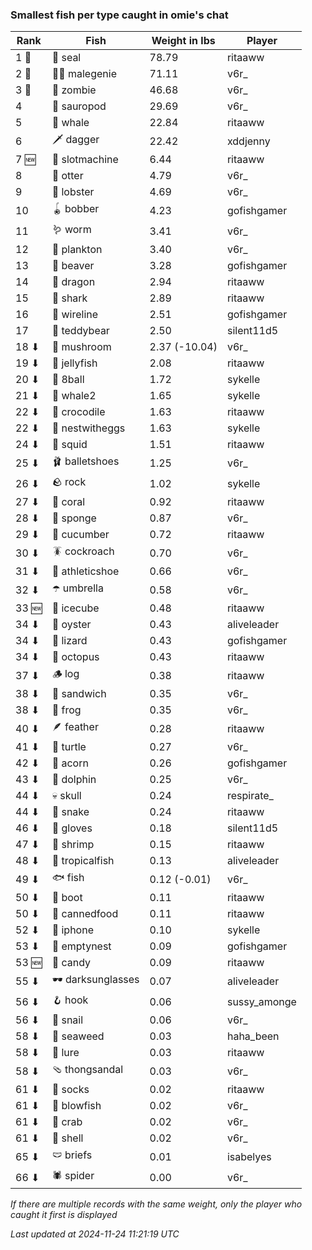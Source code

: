 ### Smallest fish per type caught in omie's chat
| Rank | Fish | Weight in lbs | Player |
|------|--------|-----------|---------|
| 1 🥇  | 🦭 seal | 78.79 | ritaaww |
| 2 🥈  | 🧞‍♂ malegenie | 71.11 | v6r_ |
| 3 🥉  | 🧟 zombie | 46.68 | v6r_ |
| 4  | 🦕 sauropod | 29.69 | v6r_ |
| 5  | 🐳 whale | 22.84 | ritaaww |
| 6  | 🗡️ dagger | 22.42 | xddjenny |
| 7 🆕 | 🎰 slotmachine | 6.44 | ritaaww |
| 8  | 🦦 otter | 4.79 | v6r_ |
| 9  | 🦞 lobster | 4.69 | v6r_ |
| 10  | 🪀 bobber | 4.23 | gofishgamer |
| 11  | 🪱 worm | 3.41 | v6r_ |
| 12  | 🦠 plankton | 3.40 | v6r_ |
| 13  | 🦫 beaver | 3.28 | gofishgamer |
| 14  | 🐉 dragon | 2.94 | ritaaww |
| 15  | 🦈 shark | 2.89 | ritaaww |
| 16  | 🧵 wireline | 2.51 | gofishgamer |
| 17  | 🧸 teddybear | 2.50 | silent11d5 |
| 18 ⬇ | 🍄 mushroom | 2.37 (-10.04) | v6r_ |
| 19 ⬇ | 🪼 jellyfish | 2.08 | ritaaww |
| 20 ⬇ | 🎱 8ball | 1.72 | sykelle |
| 21 ⬇ | 🐋 whale2 | 1.65 | sykelle |
| 22 ⬇ | 🐊 crocodile | 1.63 | ritaaww |
| 22 ⬇ | 🪺 nestwitheggs | 1.63 | sykelle |
| 24 ⬇ | 🦑 squid | 1.51 | ritaaww |
| 25 ⬇ | 🩰 balletshoes | 1.25 | v6r_ |
| 26 ⬇ | 🪨 rock | 1.02 | sykelle |
| 27 ⬇ | 🪸 coral | 0.92 | ritaaww |
| 28 ⬇ | 🧽 sponge | 0.87 | v6r_ |
| 29 ⬇ | 🥒 cucumber | 0.72 | ritaaww |
| 30 ⬇ | 🪳 cockroach | 0.70 | v6r_ |
| 31 ⬇ | 👟 athleticshoe | 0.66 | v6r_ |
| 32 ⬇ | ☂️ umbrella | 0.58 | v6r_ |
| 33 🆕 | 🧊 icecube | 0.48 | ritaaww |
| 34 ⬇ | 🦪 oyster | 0.43 | aliveleader |
| 34 ⬇ | 🦎 lizard | 0.43 | gofishgamer |
| 34 ⬇ | 🐙 octopus | 0.43 | ritaaww |
| 37 ⬇ | 🪵 log | 0.38 | ritaaww |
| 38 ⬇ | 🥪 sandwich | 0.35 | v6r_ |
| 38 ⬇ | 🐸 frog | 0.35 | v6r_ |
| 40 ⬇ | 🪶 feather | 0.28 | ritaaww |
| 41 ⬇ | 🐢 turtle | 0.27 | v6r_ |
| 42 ⬇ | 🌰 acorn | 0.26 | gofishgamer |
| 43 ⬇ | 🐬 dolphin | 0.25 | v6r_ |
| 44 ⬇ | 💀 skull | 0.24 | respirate_ |
| 44 ⬇ | 🐍 snake | 0.24 | ritaaww |
| 46 ⬇ | 🧤 gloves | 0.18 | silent11d5 |
| 47 ⬇ | 🦐 shrimp | 0.15 | ritaaww |
| 48 ⬇ | 🐠 tropicalfish | 0.13 | aliveleader |
| 49 ⬇ | 🐟 fish | 0.12 (-0.01) | v6r_ |
| 50 ⬇ | 👢 boot | 0.11 | ritaaww |
| 50 ⬇ | 🥫 cannedfood | 0.11 | ritaaww |
| 52 ⬇ | 📱 iphone | 0.10 | sykelle |
| 53 ⬇ | 🪹 emptynest | 0.09 | gofishgamer |
| 53 🆕 | 🍬 candy | 0.09 | ritaaww |
| 55 ⬇ | 🕶️ darksunglasses | 0.07 | aliveleader |
| 56 ⬇ | 🪝 hook | 0.06 | sussy_amonge |
| 56 ⬇ | 🐌 snail | 0.06 | v6r_ |
| 58 ⬇ | 🌿 seaweed | 0.03 | haha_been |
| 58 ⬇ | 🎏 lure | 0.03 | ritaaww |
| 58 ⬇ | 🩴 thongsandal | 0.03 | v6r_ |
| 61 ⬇ | 🧦 socks | 0.02 | ritaaww |
| 61 ⬇ | 🐡 blowfish | 0.02 | v6r_ |
| 61 ⬇ | 🦀 crab | 0.02 | v6r_ |
| 61 ⬇ | 🐚 shell | 0.02 | v6r_ |
| 65 ⬇ | 🩲 briefs | 0.01 | isabelyes |
| 66 ⬇ | 🕷️ spider | 0.00 | v6r_ |

_If there are multiple records with the same weight, only the player who caught it first is displayed_

_Last updated at 2024-11-24 11:21:19 UTC_